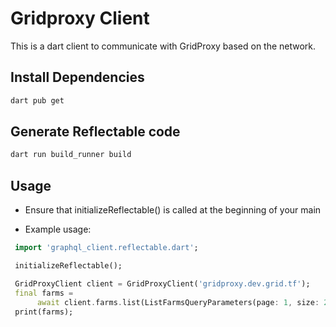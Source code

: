 # Gridproxy Client

This is a dart client to communicate with GridProxy based on the network.

## Install Dependencies

```bash
dart pub get
```

## Generate Reflectable code

```bash
dart run build_runner build
```

## Usage

- Ensure that initializeReflectable() is called at the beginning of your main

- Example usage:

```dart
 import 'graphql_client.reflectable.dart';

 initializeReflectable();

 GridProxyClient client = GridProxyClient('gridproxy.dev.grid.tf');
 final farms =
      await client.farms.list(ListFarmsQueryParameters(page: 1, size: 20));
 print(farms);
```
